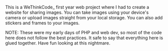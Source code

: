 This is a WeThinkCode_ first year web project where I had to create a website for sharing images.
You can take images using your device's camera or upload images straight from your local storage.
You can also add stickers and frames to your images.

NOTE: These were my early days of PHP and web dev, so most of the code here does not follow the best practices.
It safe to say that everything here is glued together. Have fun looking at this nightmare.
